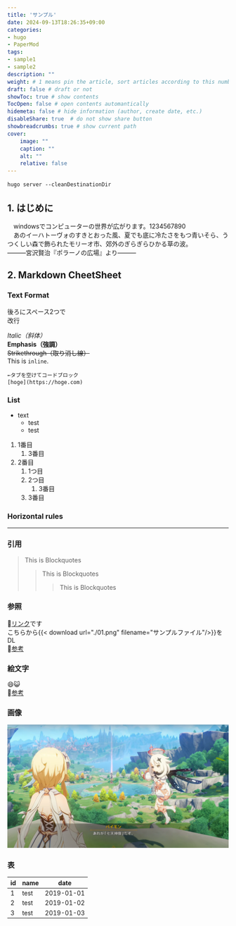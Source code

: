 ```yaml
---
title: 'サンプル'
date: 2024-09-13T18:26:35+09:00
categories:
- hugo
- PaperMod
tags:
- sample1
- sample2
description: ""
weight: # 1 means pin the article, sort articles according to this number
draft: false # draft or not
showToc: true # show contents
TocOpen: false # open contents automantically
hidemeta: false # hide information (author, create date, etc.)
disableShare: true	# do not show share button
showbreadcrumbs: true # show current path
cover:
    image: ""
    caption: ""
    alt: ""
    relative: false
---
```


    hugo server --cleanDestinationDir

## 1. はじめに
　windowsでコンピューターの世界が広がります。1234567890  
　あのイーハトーヴォのすきとおった風、夏でも底に冷たさをもつ青いそら、うつくしい森で飾られたモリーオ市、郊外のぎらぎらひかる草の波。  
―――宮沢賢治『ポラーノの広場』より―――

## 2. Markdown CheetSheet

### Text Format

後ろにスペース2つで  
改行

*Italic（斜体）*  
**Emphasis（強調）**  
~~Strikethrough（取り消し線）~~  
This is `inline`.

    ←タブを空けてコードブロック
    [hoge](https://hoge.com)

### List
- text
    - test
    - test

1. 1番目
    1. 3番目
1. 2番目
    1. 1つ目
    1. 2つ目
        1. 3番目
    1. 3番目

### Horizontal rules
***

### 引用
> This is Blockquotes
>> This is Blockquotes
>>> This is Blockquotes

### 参照
:link:[リンク](https://www.sunsun.earth/ "リンクだよ")です  
こちらから{{< download url="./01.png" filename="サンプルファイル"/>}}をDL  
:link:[参考](https://isqua.github.io/hugo-shortcodes/links/dowload/)

### 絵文字
:smile::smiley_cat:  
:link:[参考](https://github.com/ikatyang/emoji-cheat-sheet?tab=readme-ov-file)

### 画像
![画像1](01.png)

### 表
| id     | name    | date       |
| ------ | ------- | ---------- |
| 1      | test    | 2019-01-01 |
| 2      | test    | 2019-01-02 |
| 3      | test    | 2019-01-03 |
